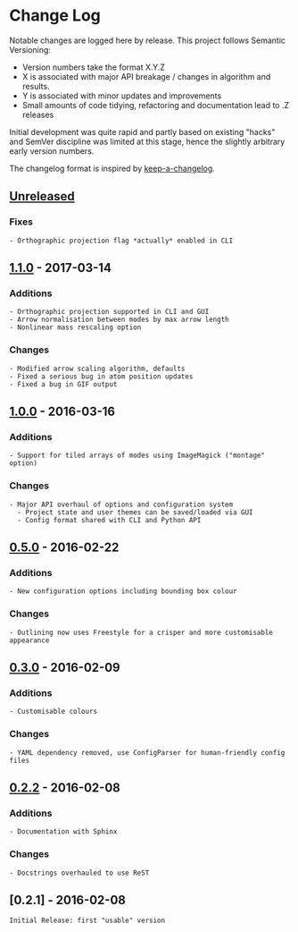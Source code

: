 # Change Log

Notable changes are logged here by release. This project follows Semantic Versioning:

- Version numbers take the format X.Y.Z
- X is associated with major API breakage / changes in algorithm and results.
- Y is associated with minor updates and improvements
- Small amounts of code tidying, refactoring and documentation lead to .Z releases

Initial development was quite rapid and partly based on existing
"hacks" and SemVer discipline was limited at this stage, hence the
slightly arbitrary early version numbers.

The changelog format is inspired by [keep-a-changelog](https://github.com/olivierlacan/keep-a-changelog).

## [Unreleased]

### Fixes
    - Orthographic projection flag *actually* enabled in CLI

## [1.1.0] - 2017-03-14

### Additions
    - Orthographic projection supported in CLI and GUI
    - Arrow normalisation between modes by max arrow length
    - Nonlinear mass rescaling option

### Changes
    - Modified arrow scaling algorithm, defaults
    - Fixed a serious bug in atom position updates
    - Fixed a bug in GIF output

## [1.0.0] - 2016-03-16

### Additions
    - Support for tiled arrays of modes using ImageMagick ("montage" option)
    
### Changes
    - Major API overhaul of options and configuration system
      - Project state and user themes can be saved/loaded via GUI
      - Config format shared with CLI and Python API

## [0.5.0] - 2016-02-22

### Additions
    - New configuration options including bounding box colour

### Changes
    - Outlining now uses Freestyle for a crisper and more customisable appearance
    
## [0.3.0] - 2016-02-09

### Additions
    - Customisable colours

### Changes
    - YAML dependency removed, use ConfigParser for human-friendly config files


## [0.2.2] - 2016-02-08

### Additions
    - Documentation with Sphinx

### Changes
    - Docstrings overhauled to use ReST
    
## [0.2.1] - 2016-02-08

    Initial Release: first "usable" version
    

[Unreleased]: https://github.com/ajjackson/ascii-phonons/compare/1.0.1...master
[1.1.0]: https://github.com/ajjackson/ascii-phonons/compare/1.0.0...1.0.1
[1.0.0]: https://github.com/ajjackson/ascii-phonons/compare/0.5.0...1.0.0
[0.5.0]: https://github.com/ajjackson/ascii-phonons/compare/0.3.0...0.5.0
[0.3.0]: https://github.com/ajjackson/ascii-phonons/compare/0.2.2...0.3.0
[0.2.2]: https://github.com/ajjackson/ascii-phonons/compare/0.2.1...0.2.2
